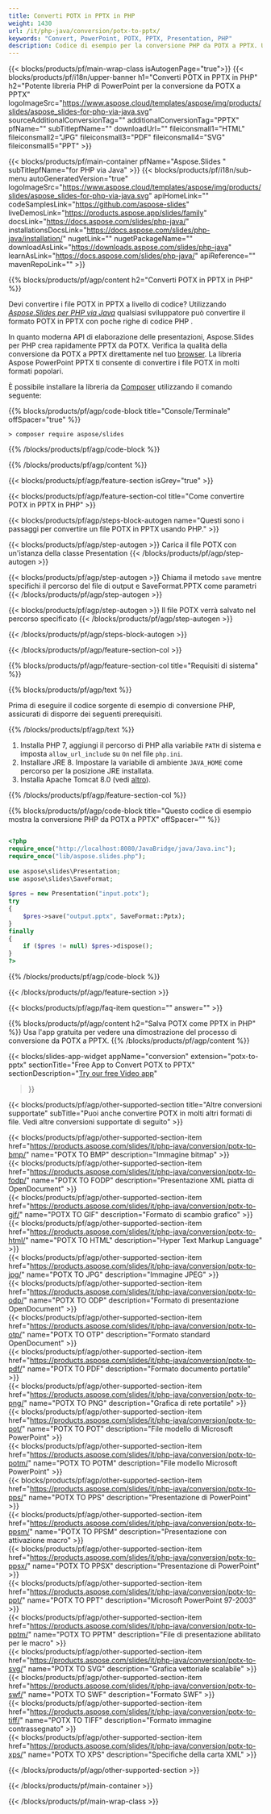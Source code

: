 ```yaml
---
title: Converti POTX in PPTX in PHP
weight: 1430
url: /it/php-java/conversion/potx-to-pptx/ 
keywords: "Convert, PowerPoint, POTX, PPTX, Presentation, PHP"
description: Codice di esempio per la conversione PHP da POTX a PPTX. Usa l'API PHP di PowerPoint per la conversione batch di file POTX in file PPTX.
---
```


{{< blocks/products/pf/main-wrap-class isAutogenPage="true">}}
{{< blocks/products/pf/i18n/upper-banner h1="Converti POTX in PPTX in PHP" h2="Potente libreria PHP di PowerPoint per la conversione da POTX a PPTX" logoImageSrc="https://www.aspose.cloud/templates/aspose/img/products/slides/aspose_slides-for-php-via-java.svg" sourceAdditionalConversionTag="" additionalConversionTag="PPTX" pfName="" subTitlepfName="" downloadUrl="" fileiconsmall1="HTML" fileiconsmall2="JPG" fileiconsmall3="PDF" fileiconsmall4="SVG" fileiconsmall5="PPT" >}}

{{< blocks/products/pf/main-container pfName="Aspose.Slides " subTitlepfName="for PHP via Java" >}}
{{< blocks/products/pf/i18n/sub-menu autoGeneratedVersion="true" logoImageSrc="https://www.aspose.cloud/templates/aspose/img/products/slides/aspose_slides-for-php-via-java.svg" apiHomeLink="" codeSamplesLink="https://github.com/aspose-slides" liveDemosLink="https://products.aspose.app/slides/family" docsLink="https://docs.aspose.com/slides/php-java/" installationsDocsLink="https://docs.aspose.com/slides/php-java/installation/" nugetLink="" nugetPackageName="" downloadAsLink="https://downloads.aspose.com/slides/php-java" learnAsLink="https://docs.aspose.com/slides/php-java/" apiReference="" mavenRepoLink="" >}}

{{% blocks/products/pf/agp/content h2="Converti POTX in PPTX in PHP" %}}

Devi convertire i file POTX in PPTX a livello di codice? Utilizzando [*Aspose.Slides per PHP via Java*](https://products.aspose.com/slides/it/php-java/) qualsiasi sviluppatore può convertire il formato POTX in PPTX con poche righe di codice PHP .

In quanto moderna API di elaborazione delle presentazioni, Aspose.Slides per PHP crea rapidamente PPTX da POTX. Verifica la qualità della conversione da POTX a PPTX direttamente nel tuo [browser](https://products.aspose.app/slides/conversion). La libreria Aspose PowerPoint PPTX ti consente di convertire i file POTX in molti formati popolari.

È possibile installare la libreria da [Composer](https://packagist.org/packages/aspose/slides) utilizzando il comando seguente:

{{% blocks/products/pf/agp/code-block title="Console/Terminale" offSpacer="true" %}}

```console
> composer require aspose/slides 

```

{{% /blocks/products/pf/agp/code-block %}}

{{% /blocks/products/pf/agp/content %}}

{{< blocks/products/pf/agp/feature-section isGrey="true" >}}

{{< blocks/products/pf/agp/feature-section-col title="Come convertire POTX in PPTX in PHP" >}}

{{< blocks/products/pf/agp/steps-block-autogen name="Questi sono i passaggi per convertire un file POTX in PPTX usando PHP." >}}

{{< blocks/products/pf/agp/step-autogen >}}
Carica il file POTX con un'istanza della classe Presentation
{{< /blocks/products/pf/agp/step-autogen >}}

{{< blocks/products/pf/agp/step-autogen >}}
Chiama il metodo `save` mentre specifichi il percorso del file di output e SaveFormat.PPTX come parametri
{{< /blocks/products/pf/agp/step-autogen >}}

{{< blocks/products/pf/agp/step-autogen >}}
Il file POTX verrà salvato nel percorso specificato
{{< /blocks/products/pf/agp/step-autogen >}}

{{< /blocks/products/pf/agp/steps-block-autogen >}}

{{< /blocks/products/pf/agp/feature-section-col >}}

{{% blocks/products/pf/agp/feature-section-col title="Requisiti di sistema" %}}

{{% blocks/products/pf/agp/text %}}

 Prima di eseguire il codice sorgente di esempio di conversione PHP, assicurati di disporre dei seguenti prerequisiti.

{{% /blocks/products/pf/agp/text %}}

1. Installa PHP 7, aggiungi il percorso di PHP alla variabile `PATH` di sistema e imposta `allow_url_include` su `On` nel file `php.ini`.
1. Installare JRE 8. Impostare la variabile di ambiente `JAVA_HOME` come percorso per la posizione JRE installata.
1. Installa Apache Tomcat 8.0 (vedi [altro](https://docs.aspose.com/slides/php-java/installation/)). 

{{% /blocks/products/pf/agp/feature-section-col %}}

{{% blocks/products/pf/agp/code-block title="Questo codice di esempio mostra la conversione PHP da POTX a PPTX" offSpacer="" %}}

```php

<?php
require_once("http://localhost:8080/JavaBridge/java/Java.inc");
require_once("lib/aspose.slides.php");
 
use aspose\slides\Presentation;
use aspose\slides\SaveFormat;
 
$pres = new Presentation("input.potx");
try
{
    $pres->save("output.pptx", SaveFormat::Pptx);
}
finally
{
    if ($pres != null) $pres->dispose();
}
?>

```
{{% /blocks/products/pf/agp/code-block %}}

{{< /blocks/products/pf/agp/feature-section >}}

{{< blocks/products/pf/agp/faq-item question="" answer="" >}}
 
{{% blocks/products/pf/agp/content h2="Salva POTX come PPTX in PHP" %}}
Usa l'app gratuita per vedere una dimostrazione del processo di conversione da POTX a PPTX. 
{{% /blocks/products/pf/agp/content %}}

<!-- aboutfile Starts -->

{{< blocks/slides-app-widget 
appName="conversion"
extension="potx-to-pptx"
sectionTitle="Free App to Convert POTX to PPTX" 
sectionDescription="[Try our free Video app](https://products.aspose.app/slides/video/)" 
>}}

<!-- aboutfile Ends -->

{{< blocks/products/pf/agp/other-supported-section title="Altre conversioni supportate" subTitle="Puoi anche convertire POTX in molti altri formati di file. Vedi altre conversioni supportate di seguito" >}}

{{< blocks/products/pf/agp/other-supported-section-item href="https://products.aspose.com/slides/it/php-java/conversion/potx-to-bmp/" name="POTX TO BMP" description="Immagine bitmap" >}}  
{{< blocks/products/pf/agp/other-supported-section-item href="https://products.aspose.com/slides/it/php-java/conversion/potx-to-fodp/" name="POTX TO FODP" description="Presentazione XML piatta di OpenDocument" >}}  
{{< blocks/products/pf/agp/other-supported-section-item href="https://products.aspose.com/slides/it/php-java/conversion/potx-to-gif/" name="POTX TO GIF" description="Formato di scambio grafico" >}}  
{{< blocks/products/pf/agp/other-supported-section-item href="https://products.aspose.com/slides/it/php-java/conversion/potx-to-html/" name="POTX TO HTML" description="Hyper Text Markup Language" >}}  
{{< blocks/products/pf/agp/other-supported-section-item href="https://products.aspose.com/slides/it/php-java/conversion/potx-to-jpg/" name="POTX TO JPG" description="Immagine JPEG" >}}  
{{< blocks/products/pf/agp/other-supported-section-item href="https://products.aspose.com/slides/it/php-java/conversion/potx-to-odp/" name="POTX TO ODP" description="Formato di presentazione OpenDocument" >}}  
{{< blocks/products/pf/agp/other-supported-section-item href="https://products.aspose.com/slides/it/php-java/conversion/potx-to-otp/" name="POTX TO OTP" description="Formato standard OpenDocument" >}}  
{{< blocks/products/pf/agp/other-supported-section-item href="https://products.aspose.com/slides/it/php-java/conversion/potx-to-pdf/" name="POTX TO PDF" description="Formato documento portatile" >}}  
{{< blocks/products/pf/agp/other-supported-section-item href="https://products.aspose.com/slides/it/php-java/conversion/potx-to-png/" name="POTX TO PNG" description="Grafica di rete portatile" >}}  
{{< blocks/products/pf/agp/other-supported-section-item href="https://products.aspose.com/slides/it/php-java/conversion/potx-to-pot/" name="POTX TO POT" description="File modello di Microsoft PowerPoint" >}}  
{{< blocks/products/pf/agp/other-supported-section-item href="https://products.aspose.com/slides/it/php-java/conversion/potx-to-potm/" name="POTX TO POTM" description="File modello Microsoft PowerPoint" >}}  
{{< blocks/products/pf/agp/other-supported-section-item href="https://products.aspose.com/slides/it/php-java/conversion/potx-to-pps/" name="POTX TO PPS" description="Presentazione di PowerPoint" >}}  
{{< blocks/products/pf/agp/other-supported-section-item href="https://products.aspose.com/slides/it/php-java/conversion/potx-to-ppsm/" name="POTX TO PPSM" description="Presentazione con attivazione macro" >}}  
{{< blocks/products/pf/agp/other-supported-section-item href="https://products.aspose.com/slides/it/php-java/conversion/potx-to-ppsx/" name="POTX TO PPSX" description="Presentazione di PowerPoint" >}}  
{{< blocks/products/pf/agp/other-supported-section-item href="https://products.aspose.com/slides/it/php-java/conversion/potx-to-ppt/" name="POTX TO PPT" description="Microsoft PowerPoint 97-2003" >}}  
{{< blocks/products/pf/agp/other-supported-section-item href="https://products.aspose.com/slides/it/php-java/conversion/potx-to-pptm/" name="POTX TO PPTM" description="File di presentazione abilitato per le macro" >}}  
{{< blocks/products/pf/agp/other-supported-section-item href="https://products.aspose.com/slides/it/php-java/conversion/potx-to-svg/" name="POTX TO SVG" description="Grafica vettoriale scalabile" >}}  
{{< blocks/products/pf/agp/other-supported-section-item href="https://products.aspose.com/slides/it/php-java/conversion/potx-to-swf/" name="POTX TO SWF" description="Formato SWF" >}}  
{{< blocks/products/pf/agp/other-supported-section-item href="https://products.aspose.com/slides/it/php-java/conversion/potx-to-tiff/" name="POTX TO TIFF" description="Formato immagine contrassegnato" >}}  
{{< blocks/products/pf/agp/other-supported-section-item href="https://products.aspose.com/slides/it/php-java/conversion/potx-to-xps/" name="POTX TO XPS" description="Specifiche della carta XML" >}}  


{{< /blocks/products/pf/agp/other-supported-section >}}

{{< /blocks/products/pf/main-container >}}
    
{{< /blocks/products/pf/main-wrap-class >}}